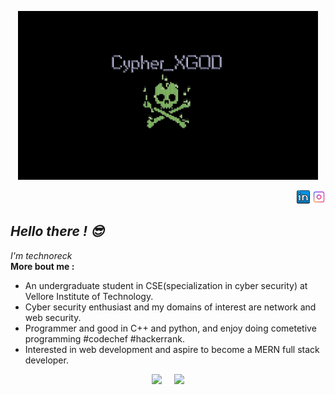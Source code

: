 
<p align="center"><a href="https://github.com/technoreck">
 <img src="https://raw.githubusercontent.com/technoreck/technoreck/main/dead_hack-MK.jpg" height=270 width=480/>
 </p>
 <p align="right">
  <a href="https://www.linkedin.com/in/mahendra-kumar-3a91131b8/"><img src="https://raw.githubusercontent.com/d8rkmind/d8rkmind/main/linkedin-64.png" width=21 ></a>
  <a href="https://www.instagram.com/technohack/"><img src="https://raw.githubusercontent.com/d8rkmind/d8rkmind/a00b44f21c5df1c5b2fc2bd4efaa3b2e0361e1d6/instagram.svg" width=21/></a>

  </p>

<h2><i>Hello there ! &#128526</i></h2>
<i>I'm technoreck</i>
<br>
<b> More bout me :</b>

* An undergraduate student in CSE(specialization in cyber security) at Vellore Institute of Technology.
* Cyber security enthusiast and my domains of interest are network and web security.
* Programmer and good in C++ and python, and enjoy doing cometetive programming #codechef #hackerrank.
* Interested in web development and aspire to become a MERN full stack developer.

<p align="center"><a href="https://github.com/technoreck">
<img height="165" src="https://github-readme-stats.vercel.app/api?username=technoreck&show_icons=true&theme=radical&layout=compact&hide_border=true" /></a>
 &nbsp;&nbsp;&nbsp;
<a href="https://github.com/technoreck"><img src="https://github-readme-stats.vercel.app/api/top-langs/?username=technoreck&layout=compact&theme=radical&hide_border=true" height=160/>
</a>
 </p>
